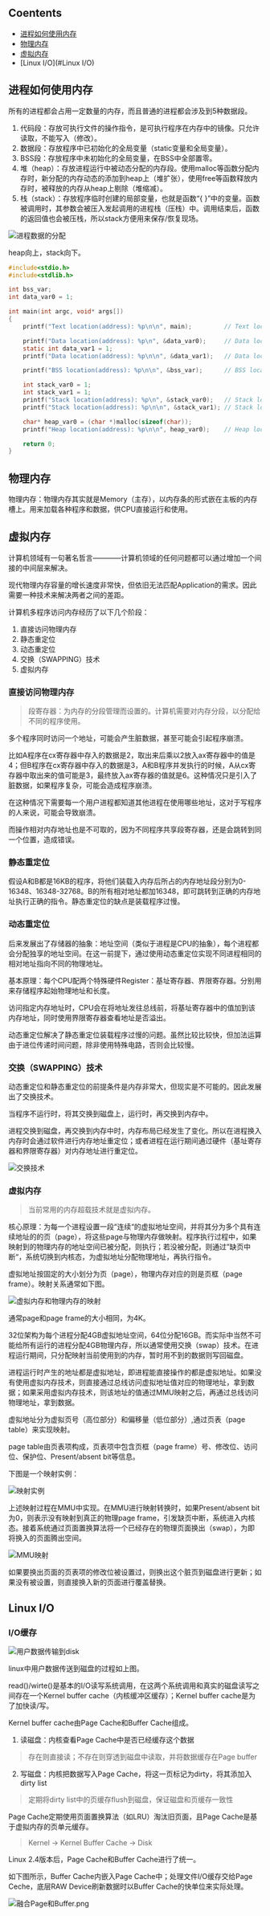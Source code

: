 ## Coentents

- [进程如何使用内存](#进程如何使用内存)
- [物理内存](#物理内存)
- [虚拟内存](#虚拟内存)
- [Linux I/O](#Linux I/O)

## 进程如何使用内存

所有的进程都会占用一定数量的内存，而且普通的进程都会涉及到5种数据段。
1. 代码段：存放可执行文件的操作指令，是可执行程序在内存中的镜像。只允许读取，不能写入（修改）。
2. 数据段：存放程序中已初始化的全局变量（static变量和全局变量）。
3. BSS段：存放程序中未初始化的全局变量，在BSS中全部置零。
4. 堆（heap）：存放进程运行中被动态分配的内存段。使用malloc等函数分配内存时，新分配的内存动态的添加到heap上（堆扩张），使用free等函数释放内存时，被释放的内存从heap上剔除（堆缩减）。
5. 栈（stack）：存放程序临时创建的局部变量，也就是函数“{ }”中的变量。函数被调用时，其参数会被压入发起调用的进程栈（压栈）中。调用结束后，函数的返回值也会被压栈，所以stack方便用来保存/恢复现场。

![进程数据的分配](img/进程数据的分配.png)

heap向上，stack向下。

```c
#include<stdio.h>
#include<stdlib.h>

int bss_var;
int data_var0 = 1;

int main(int argc, void* args[])
{
    printf("Text location(address): %p\n\n", main);         // Text location(address): 0x4005d6

    printf("Data location(address): %p\n", &data_var0);     // Data location(address): 0x60102c
    static int data_var1 = 1;
    printf("Data location(address): %p\n\n", &data_var1);   // Data location(address): 0x601030

    printf("BSS location(address): %p\n\n", &bss_var);      // BSS location(address): 0x601038

    int stack_var0 = 1;
    int stack_var1 = 1;
    printf("Stack location(address): %p\n", &stack_var0);   // Stack location(address): 0x7ffea6f9eb34
    printf("Stack location(address): %p\n\n", &stack_var1); // Stack location(address): 0x7ffea6f9eb30

    char* heap_var0 = (char *)malloc(sizeof(char));
    printf("Heap location(address): %p\n\n", heap_var0);    // Heap location(address): 0xa286b0

    return 0;
} 
```

## 物理内存

物理内存：物理内存其实就是Memory（主存），以内存条的形式嵌在主板的内存槽上。用来加载各种程序和数据，供CPU直接运行和使用。

## 虚拟内存

计算机领域有一句著名哲言————计算机领域的任何问题都可以通过增加一个间接的中间层来解决。

现代物理内存容量的增长速度非常快，但依旧无法匹配Application的需求。因此需要一种技术来解决两者之间的差距。

计算机多程序访问内存经历了以下几个阶段：
1. 直接访问物理内存
2. 静态重定位
3. 动态重定位
4. 交换（SWAPPING）技术
5. 虚拟内存

### 直接访问物理内存
> 段寄存器：为内存的分段管理而设置的。计算机需要对内存分段，以分配给不同的程序使用。

多个程序同时访问一个地址，可能会产生脏数据，甚至可能会引起程序崩溃。

比如A程序在cx寄存器中存入的数据是2，取出来后乘以2放入ax寄存器中的值是4；但B程序在cx寄存器中存入的数据是3，A和B程序并发执行的时候，A从cx寄存器中取出来的值可能是3，最终放入ax寄存器的值就是6。这种情况只是引入了脏数据，如果程序复杂，可能会造成程序崩溃。

在这种情况下需要每一个用户进程都知道其他进程在使用哪些地址，这对于写程序的人来说，可能会导致崩溃。

而操作相对内存地址也是不可取的，因为不同程序共享段寄存器，还是会跳转到同一个位置，造成错误。

### 静态重定位

假设A和B都是16KB的程序，将他们装载入内存后所占的内存地址段分别为0-16348、16348-32768。B的所有相对地址都加16348，即可跳转到正确的内存地址执行正确的指令。静态重定位的缺点是装载程序过慢。

### 动态重定位

后来发展出了存储器的抽象：地址空间（类似于进程是CPU的抽象），每个进程都会分配独享的地址空间。在这一前提下，通过使用动态重定位实现不同进程相同的相对地址指向不同的物理地址。

基本原理：每个CPU配两个特殊硬件Register：基址寄存器、界限寄存器。分别用来存储程序起始物理地址和长度。

访问指定内存地址时，CPU会在将地址发往总线前，将基址寄存器中的值加到该内存地址，同时使用界限寄存器查看地址是否溢出。

动态重定位解决了静态重定位装载程序过慢的问题。虽然比较比较快，但加法运算由于进位传递时间问题，除非使用特殊电路，否则会比较慢。

### 交换（SWAPPING）技术

动态重定位和静态重定位的前提条件是内存非常大，但现实是不可能的。因此发展出了交换技术。

当程序不运行时，将其交换到磁盘上，运行时，再交换到内存中。

进程交换到磁盘，再交换到内存中时，内存布局已经发生了变化。所以在进程换入内存时会通过软件进行内存地址重定位；或者进程在运行期间通过硬件（基址寄存器和界限寄存器）对内存地址进行重定位。

![交换技术](img/交换技术.png)

### 虚拟内存

> 当前常用的内存超载技术就是虚拟内存。

核心原理：为每一个进程设置一段“连续“的虚拟地址空间，并将其分为多个具有连续地址的的页（page），将这些page与物理内存做映射。程序执行过程中，如果映射到的物理内存的地址空间已被分配，则执行；若没被分配，则通过”缺页中断“，系统切换到内核态，为虚拟地址分配物理地址，再执行指令。

虚拟地址按固定的大小划分为页（page），物理内存对应的则是页框（page frame）。映射关系通常如下图。

![虚拟内存和物理内存的映射](img/虚拟内存和物理内存的映射.png)

通常page和page frame的大小相同，为4K。

32位架构为每个进程分配4GB虚拟地址空间，64位分配16GB。而实际中当然不可能给所有运行的进程分配4GB物理内存，所以通常使用交换（swap）技术。在进程运行期间，只分配映射当前使用到的内存，暂时用不到的数据则写回磁盘。

进程运行时产生的地址都是虚拟地址，即进程能直接操作的都是虚拟地址。如果没有使用虚拟内存技术，则直接通过总线访问虚拟地址值对应的物理地址，拿到数据；如果采用虚拟内存技术，则该地址的值通过MMU映射之后，再通过总线访问物理地址，拿到数据。

虚拟地址分为虚拟页号（高位部分）和偏移量（低位部分）,通过页表（page table）来实现映射。

page table由页表项构成，页表项中包含页框（page frame）号、修改位、访问位、保护位、Present/absent bit等信息。

下图是一个映射实例：

![映射实例](img/映射实例.png)

上述映射过程在MMU中实现。在MMU进行映射转换时，如果Present/absent bit为0，则表示没有映射到真正的物理page frame，引发缺页中断，系统进入内核态。接着系统通过页面置换算法将一个已经存在的物理页面换出（swap），为即将换入的页面腾出空间。

![MMU映射](img/MMU映射.png)

如果要换出页面的页表项的修改位被设置过，则换出这个脏页到磁盘进行更新；如果没有被设置，则直接换入新的页面进行覆盖替换。

## Linux I/O

### I/O缓存

![用户数据传输到disk](img/用户数据传输到disk.png)

linux中用户数据传送到磁盘的过程如上图。

read()/wirte()是基本的I/O读写系统调用，在这两个系统调用和真实的磁盘读写之间存在一个Kernel buffer cache（内核缓冲区缓存）；Kernel buffer cache是为了加快读/写。

Kernel buffer cache由Page Cache和Buffer Cache组成。

1. 读磁盘：内核查看Page Cache中是否已经缓存这个数据
> 存在则直接读；不存在则穿透到磁盘中读取，并将数据缓存在Page buffer

2. 写磁盘：内核把数据写入Page Cache，将这一页标记为dirty，将其添加入dirty list
> 定期将dirty list中的页缓存flush到磁盘，保证磁盘和页缓存一致性

Page Cache定期使用页面置换算法（如LRU）淘汰旧页面，且Page Cache是基于虚拟内存的页单元缓存。
> Kernel -> Kernel Buffer Cache -> Disk

Linux 2.4版本后，Page Cache和Buffer Cache进行了统一。

如下图所示，Buffer Cache内嵌入Page Cache中；处理文件I/O缓存交给Page Ceche，底层RAW Device刷新数据时以Buffer Cache的快单位来实际处理。

![融合Page和Buffer.png](img/融合Page和Buffer.png)

